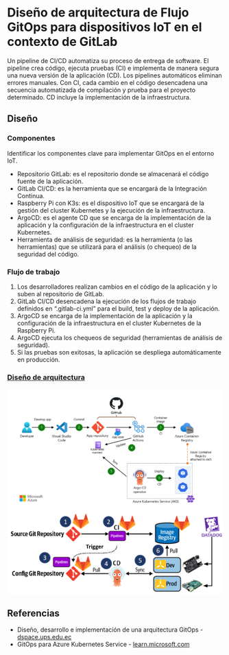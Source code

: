 # Diseño de arquitectura de Flujo GitOps para dispositivos IoT en el contexto de GitLab
Un pipeline de CI/CD automatiza su proceso de entrega de software. El pipeline crea código, ejecuta pruebas (CI) e implementa de manera segura una nueva versión de la aplicación (CD). Los pipelines automáticos eliminan errores manuales. Con CI, cada cambio en el código desencadena una secuencia automatizada de compilación y prueba para el proyecto determinado. CD incluye la implementación de la infraestructura.

## Diseño
### Componentes
Identificar los componentes clave para implementar GitOps en el entorno IoT.
- Repositorio GitLab: es el repositorio donde se almacenará el código fuente de la aplicación.
- GitLab CI/CD: es la herramienta que se encargará de la Integración Continua.
- Raspberry Pi con K3s: es el dispositivo IoT que se encargará de la gestión del cluster Kubernetes y la ejecución de la infraestructura.
- ArgoCD: es el agente CD que se encarga de la implementación de la aplicación y la configuración de la infraestructura en el cluster Kubernetes.
- Herramienta de análisis de seguridad: es la herramienta (o las herramientas) que se utilizará para el análisis (o chequeo) de la seguridad del código.

### Flujo de trabajo
1. Los desarrolladores realizan cambios en el código de la aplicación y lo suben al repositorio de GitLab.
2. GitLab CI/CD desencadena la ejecución de los flujos de trabajo definidos en “.gitlab-ci.yml” para el build, test y deploy de la aplicación.
3. ArgoCD se encarga de la implementación de la aplicación y la configuración de la infraestructura en el cluster Kubernetes de la Raspberry Pi.
4. ArgoCD ejecuta los chequeos de seguridad (herramientas de análisis de seguridad).
5. Si las pruebas son exitosas, la aplicación se despliega automáticamente en producción.

### [Diseño de arquitectura](https://learn.microsoft.com/es-es/azure/architecture/example-scenario/gitops-aks/gitops-blueprint-aks#scenario-4-use-gitops-with-argo-cd-github-actions-and-aks-to-implement-cicd)
<img src="https://github.com/sfl0r3nz05/SecDelivAutoIoT/blob/master/docs/images/gitops-ci-cd-argo-cd.png" alt="GitOps CI/CD ArgoCD">

<img src="https://github.com/sfl0r3nz05/SecDelivAutoIoT/blob/master/docs/images/Flujo%20GitOps%20IoT%20GitLab.PNG" alt="Flujo GitOps IoT GitLab">

## Referencias
- Diseño, desarrollo e implementación de una arquitectura GitOps - [dspace.ups.edu.ec](https://dspace.ups.edu.ec/bitstream/123456789/22397/1/UPS-CT009712.pdf)
- GitOps para Azure Kubernetes Service - [learn.microsoft.com](https://learn.microsoft.com/es-es/azure/architecture/example-scenario/gitops-aks/gitops-blueprint-aks)
